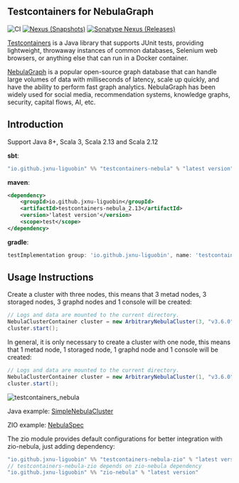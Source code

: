 Testcontainers for NebulaGraph
---

![CI][Badge-CI] [![Nexus (Snapshots)][Badge-Snapshots]][Link-Snapshots] [![Sonatype Nexus (Releases)][Badge-Releases]][Link-Releases]

[Badge-CI]: https://github.com/nebula-contrib/testcontainers-nebula/actions/workflows/scala.yml/badge.svg
[Badge-Snapshots]: https://img.shields.io/nexus/s/io.github.jxnu-liguobin/testcontainers-nebula_3?server=https%3A%2F%2Foss.sonatype.org
[Link-Snapshots]: https://oss.sonatype.org/content/repositories/snapshots/io/github/jxnu-liguobin/testcontainers-nebula_3/

[Badge-Releases]: https://img.shields.io/nexus/r/io.github.jxnu-liguobin/testcontainers-nebula_3?server=https%3A%2F%2Foss.sonatype.org
[Link-Releases]: https://oss.sonatype.org/content/repositories/releases/io/github/jxnu-liguobin/testcontainers-nebula_3/

[Testcontainers](https://github.com/testcontainers/testcontainers-java)  is a Java library that supports JUnit tests, providing lightweight, throwaway instances of common databases, Selenium web browsers, or anything else that can run in a Docker container.

[NebulaGraph](https://github.com/vesoft-inc/nebula) is a popular open-source graph database that can handle large volumes of data with milliseconds of latency, scale up quickly, and have the ability to perform fast graph analytics. NebulaGraph has been widely used for social media, recommendation systems, knowledge graphs, security, capital flows, AI, etc.


## Introduction

Support Java 8+, Scala 3, Scala 2.13 and Scala 2.12

**sbt**:
```scala
"io.github.jxnu-liguobin" %% "testcontainers-nebula" % "latest version" % Test
```

**maven**:
```xml
<dependency>
    <groupId>io.github.jxnu-liguobin</groupId>
    <artifactId>testcontainers-nebula_2.13</artifactId>
    <version>'latest version'</version>
    <scope>test</scope>
</dependency>
```

**gradle**:
```groovy
testImplementation group: 'io.github.jxnu-liguobin', name: 'testcontainers-nebula_2.13', version: 'latest version'
```

## Usage Instructions

Create a cluster with three nodes, this means that 3 metad nodes, 3 storaged nodes, 3 graphd nodes and 1 console will be created:
```java
// Logs and data are mounted to the current directory.
NebulaClusterContainer cluster = new ArbitraryNebulaCluster(3, "v3.6.0", Optional.of("./"));
cluster.start();
```

In general, it is only necessary to create a cluster with one node, this means that 1 metad node, 1 storaged node, 1 graphd node and 1 console will be created:
```java
// Logs and data are mounted to the current directory.
NebulaClusterContainer cluster = new ArbitraryNebulaCluster(1, "v3.6.0", Optional.of("./"));
cluster.start();
```
![testcontainers_nebula](testcontainers_nebula.png)

Java example: [SimpleNebulaCluster](./examples/src/main/java/testcontainers/containers/ArbitraryNebulaClusterExample.java)

ZIO example: [NebulaSpec](./zio/src/test/scala/testcontainers/containers/znebula/NebulaSpec.scala)

The zio module provides default configurations for better integration with zio-nebula, just adding dependency:
```scala
"io.github.jxnu-liguobin" %% "testcontainers-nebula-zio" % "latest version"
// testcontainers-nebula-zio depends on zio-nebula dependency 
"io.github.jxnu-liguobin" %% "zio-nebula" % "latest version"
```